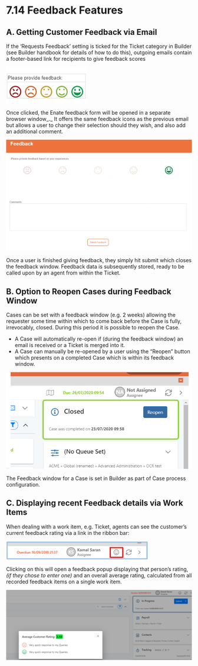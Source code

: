 # 7.14 Feedback Features

## A. Getting Customer Feedback via Email

If the ‘Requests Feedback’ setting is ticked for the Ticket category in Builder \(see Builder handbook for details of how to do this\), outgoing emails contain a footer-based link for recipients to give feedback scores

![](../.gitbook/assets/128.png)

Once clicked, the Enate feedback form will be opened in a separate browser window_._ It offers the same feedback icons as the previous email but allows a user to change their selection should they wish, and also add an additional comment.

![](../.gitbook/assets/129.png)

Once a user is finished giving feedback, they simply hit submit which closes the feedback window. Feedback data is subsequently stored, ready to be called upon by an agent from within the Ticket.

## B. Option to Reopen Cases during Feedback Window

Cases can be set with a feedback window \(e.g. 2 weeks\) allowing the requester some time within which to come back before the Case is fully, irrevocably, closed. During this period it is possible to reopen the Case.

* A Case will automatically re-open if \(during the feedback window\) an email is received or a Ticket is merged into it.
* A Case can manually be re-opened by a user using the “Reopen” button which presents on a completed Case which is within its feedback window.

![](../.gitbook/assets/130.png)

The Feedback window for a Case is set in Builder as part of Case process configuration.

## C. Displaying recent Feedback details via Work Items

When dealing with a work item, e.g. Ticket, agents can see the customer’s current feedback rating via a link in the ribbon bar:

![](../.gitbook/assets/7.15-feedback-2.png)

Clicking on this will open a feedback popup displaying that person’s rating, _\(if they chose to enter one\)_ and an overall average rating, calculated from all recorded feedback items on a single work item.

![](../.gitbook/assets/132.png)

## 

